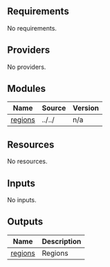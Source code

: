 <!-- BEGIN_TF_DOCS -->
## Requirements

No requirements.

## Providers

No providers.

## Modules

| Name | Source | Version |
|------|--------|---------|
| <a name="module_regions"></a> [regions](#module\_regions) | ../../ | n/a |

## Resources

No resources.

## Inputs

No inputs.

## Outputs

| Name | Description |
|------|-------------|
| <a name="output_regions"></a> [regions](#output\_regions) | Regions |
<!-- END_TF_DOCS -->